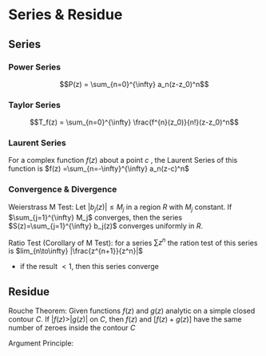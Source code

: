 # Series & Residue

## Series

### Power Series

$$P(z) = \sum_{n=0}^{\infty} a_n(z-z_0)^n$$

### Taylor Series

$$T_f(z) = \sum_{n=0}^{\infty} \frac{f^{n}(z_0)}{n!}(z-z_0)^n$$

### Laurent Series

For a complex function $f(z)$ about a point $c$ , the Laurent Series of this function is $f(z) =\sum_{n=-\infty}^{\infty} a_n(z-c)^n$ 

### Convergence & Divergence

Weierstrass M Test: Let $|b_j(z)|\leq M_j$ in a region $R$ with $M_j$ constant. If $\sum_{j=1}^{\infty} M_j$ converges, then the series $S(z)=\sum_{j=1}^{\infty} b_j(z)$ converges uniformly in $R$.

Ratio Test (Corollary of M Test): for a series $\sum z^n$ the ration test of this series is $lim_{n\to\infty} |\frac{z^{n+1}}{z^n}|$

- if the result $<1$, then this series converge 


## Residue

Rouche Theorem: Given functions $f(z)$ and $g(z)$ analytic on a simple closed contour $C$. If $|f(z)>|g(z)|$ on $C$, then $f(z)$ and $[f(z) + g(z)]$ have the same number of zeroes inside the contour $C$

Argument Principle: